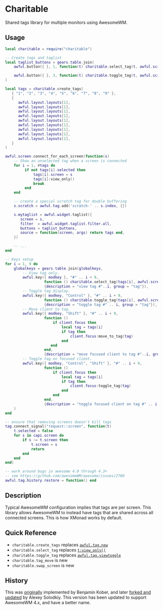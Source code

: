 # Charitable

Shared tags library for multiple monitors using AwesomeWM.

## Usage

```lua
local charitable = require("charitable")

-- Create tags and taglist
local taglist_buttons = gears.table.join(
    awful.button({ }, 1, function(t) charitable.select_tag(t, awful.screen.focused()) end),

    awful.button({ }, 3, function(t) charitable.toggle_tag(t, awful.screen.focused()) end)
)

local tags = charitable.create_tags(
   { "1", "2", "3", "4", "5", "6", "7", "8", "9" },
   {
      awful.layout.layouts[1],
      awful.layout.layouts[1],
      awful.layout.layouts[1],
      awful.layout.layouts[1],
      awful.layout.layouts[1],
      awful.layout.layouts[1],
      awful.layout.layouts[1],
      awful.layout.layouts[1],
      awful.layout.layouts[1],
   }
)

awful.screen.connect_for_each_screen(function(s)
    -- Show an unselected tag when a screen is connected
    for i = 1, #tags do
         if not tags[i].selected then
             tags[i].screen = s
             tags[i]:view_only()
             break
         end
    end

    -- create a special scratch tag for double buffering
    s.scratch = awful.tag.add('scratch-' .. s.index, {})

    s.mytaglist = awful.widget.taglist({
       screen = s,
       filter  = awful.widget.taglist.filter.all,
       buttons = taglist_buttons,
       source = function(screen, args) return tags end,
    })

    -- ...
end

-- Keys setup
for i = 1, 9 do
    globalkeys = gears.table.join(globalkeys,
        -- View tag only.
        awful.key({ modkey }, "#" .. i + 9,
                  function () charitable.select_tag(tags[i], awful.screen.focused()) end,
                  {description = "view tag #"..i, group = "tag"}),
        -- Toggle tag display.
        awful.key({ modkey, "Control" }, "#" .. i + 9,
                  function () charitable.toggle_tag(tags[i], awful.screen.focused()) end,
                  {description = "toggle tag #" .. i, group = "tag"}),
        -- Move client to tag.
        awful.key({ modkey, "Shift" }, "#" .. i + 9,
                  function ()
                      if client.focus then
                          local tag = tags[i]
                          if tag then
                              client.focus:move_to_tag(tag)
                          end
                     end
                  end,
                  {description = "move focused client to tag #"..i, group = "tag"}),
        -- Toggle tag on focused client.
        awful.key({ modkey, "Control", "Shift" }, "#" .. i + 9,
                  function ()
                      if client.focus then
                          local tag = tags[i]
                          if tag then
                              client.focus:toggle_tag(tag)
                          end
                      end
                  end,
                  {description = "toggle focused client on tag #" .. i, group = "tag"})
    )
end

-- ensure that removing screens doesn't kill tags
tag.connect_signal("request::screen", function(t)
    t.selected = false
    for s in capi.screen do
        if s ~= t.screen then
            t.screen = s
            return
        end
    end
end)

-- work around bugs in awesome 4.0 through 4.3+
-- see https://github.com/awesomeWM/awesome/issues/2780
awful.tag.history.restore = function() end
```

## Description

Typical AwesomeWM configuration implies that tags are per screen.  This library
allows AwesomeWM to instead have tags that are shared across all connected
screens.  This is how XMonad works by default.

## Quick Reference

 * `charitable.create_tags` replaces [`awful.tag.new`](https://awesomewm.org/doc/api/classes/tag.html#awful.tag.new)
 * `charitable.select_tag` replaces [`t:view_only()`](https://awesomewm.org/doc/api/classes/tag.html#tag:view_only)
 * `charitable.toggle_tag` replaces [`awful.tag.viewtoggle`](https://awesomewm.org/doc/api/classes/tag.html#awful.tag.viewtoggle)
 * `charitable.tag_move` is new
 * `charitable.swap_screen` is new

## History

This was [originally](https://github.com/lammermann) implemented by Benjamin
Kober, and later [forked and updated](https://github.com/XLegion/sharetags) by
Alexey Solodkiy.  This version has been updated to support AwesomeWM 4.x, and
have a better name.
